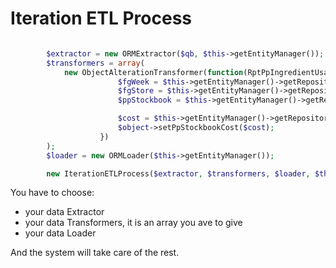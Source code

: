 Iteration ETL Process
=====================

```php

        $extractor = new ORMExtractor($qb, $this->getEntityManager());
        $transformers = array(
            new ObjectAlterationTransformer(function(RptPpIngredientUsageDaily $object) {
                        $fgWeek = $this->getEntityManager()->getRepository('Pointdb:FgWeeklyCalendar')->find($object->getFgWeeklyCalendarId());
                        $fgStore = $this->getEntityManager()->getRepository('Pointdb:FgStore')->find($object->getFgStoreId());
                        $ppStockbook = $this->getEntityManager()->getRepository('Concept:PpStockbook')->find($object->getPpStockbookId());

                        $cost = $this->getEntityManager()->getRepository('Concept:SalCostIngredient')->getClosestCost($fgWeek, $fgStore, $ppStockbook);
                        $object->setPpStockbookCost($cost);
                    })
        );
        $loader = new ORMLoader($this->getEntityManager());

        new IterationETLProcess($extractor, $transformers, $loader, $this->getLogger());

```

You have to choose:
- your data Extractor
- your data Transformers, it is an array you ave to give
- your data Loader

And the system will take care of the rest.